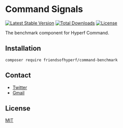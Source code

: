 # Command Signals

[![Latest Stable Version](https://img.shields.io/packagist/v/friendsofhyperf/command-benchmark)](https://packagist.org/packages/friendsofhyperf/command-benchmark)
[![Total Downloads](https://img.shields.io/packagist/dt/friendsofhyperf/command-benchmark)](https://packagist.org/packages/friendsofhyperf/command-benchmark)
[![License](https://img.shields.io/packagist/l/friendsofhyperf/command-benchmark)](https://github.com/friendsofhyperf/command-benchmark)

The benchmark component for Hyperf Command.

## Installation

```shell
composer require friendsofhyperf/command-benchmark
```

## Contact

- [Twitter](https://twitter.com/huangdijia)
- [Gmail](mailto:huangdijia@gmail.com)

## License

[MIT](LICENSE)
